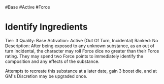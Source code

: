 #Base 
#Active 
#Force 

# Identify Ingredients
Tier: 3
Quality: Base
Activation: Active (Out Of Turn, Incidental)
Ranked: No
Description: After being exposed to any unknown substance, as an out of turn incidental, the character may roll Force dice no greater than their Force rating. They may spend two Force points to immediately identify the composition and any effects of the substance. 

Attempts to recreate this substance at a later date, gain 3 boost die, and at GM's Discretion may be upgraded once.

